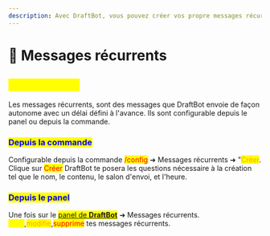 ```yaml
---
description: Avec DraftBot, vous pouvez créer vos propre messages récurrents.
---
```


# 📖 Messages récurrents

## <mark style="color:yellow;">Configuration</mark>

Les messages récurrents, sont des messages que DraftBot envoie de façon autonome avec un délai défini à l'avance. Ils sont configurable depuis le panel ou depuis la commande.

### <mark style="color:blue;">Depuis la commande</mark>
Configurable depuis la commande <mark style="color:red;">/config</mark> ➜ Messages récurrents ➜ "<mark style="color:orange;">Créer</mark>. Clique sur <mark style="color:red;">Créer</mark> DraftBot te posera les questions nécessaire à la création tel que le nom, le contenu, le salon d'envoi, et l'heure.

### <mark style="color:blue;">Depuis le panel</mark>
Une fois sur le <mark style="color:yellow;">[panel de **DraftBot**](https://draftbot.fr/dashboard/)</mark> ➜ Messages récurrents. <mark style="color:yellow;">Crée</mark>,<mark style="color:orange;">modifie</mark>,<mark style="color:red;">supprime</mark> tes messages récurrents.